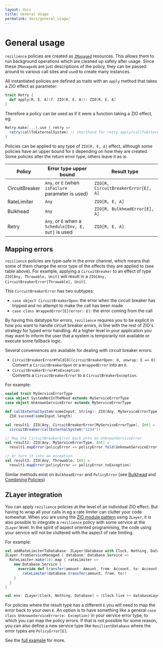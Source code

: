 ```yaml
---
layout: docs
title: General Usage
permalink: docs/general_usage/
---
```


# General usage

`rezilience` policies are created as [`ZManaged`](https://zio.dev/docs/datatypes/datatypes_managed) resources. This allows them to run background operations which are cleaned up safely after usage. Since these `ZManaged`s are just descriptions of the policy, they can be passed around to various call sites and `use`d to create many instances.

All instantiated policies are defined as traits with an `apply` method that takes a ZIO effect as parameter:

```scala
trait Retry {
  def apply[R, E, A](f: ZIO[R, E, A]): ZIO[R, E, A]
}

```

Therefore a policy can be used as if it were a function taking a ZIO effect, eg:

```scala
Retry.make(...).use { retry => 
  retry(callToExternalSystem) // shorthand for retry.apply(callToExternalSystem) 
}
```

Policies can be applied to any type of `ZIO[R, E, A]` effect, although some policies have an upper bound for `E` depending on how they are created. Some policies alter the return error type, others leave it as is:

| Policy         | Error type upper bound                              | Result type                         |
|----------------|-----------------------------------------------------|-------------------------------------|
| CircuitBreaker | `Any`, or `E` (when `isFailure` parameter is used)   | `ZIO[R, CircuitBreakerError[E], A]` |
| RateLimiter    | `Any`                                               | `ZIO[R, E, A]`                      |
| Bulkhead       | `Any`                                               | `ZIO[R, BulkheadError[E], A]`       |
| Retry          | `Any`, or `E` when a `Schedule[Env, E, Out]` is used | `ZIO[R, E, A]`                      |

## Mapping errors

`rezilience` policies are type-safe in the error channel, which means that some of them change the error type of the effects they are applied to (see table above). For example, applying a `CircuitBreaker` to an effect of type `ZIO[Any, Throwable, Unit]` will result in a `ZIO[Any, CircuitBreakerError[Throwable], Unit]`. 

This `CircuitBreakerError` has two subtypes: 
* `case object CircuitBreakerOpen`: the error when the circuit breaker has tripped and no attempt to make the call has been made
* `case class WrappedError[E](error: E)`: the error coming from the call
 
By having this datatype for errors, `rezilience` requires you to be explicit in how you want to handle circuit breaker errors, in line with the rest of ZIO's strategy for typed error handling. At a higher level in your application you may want to inform the user that a system is temporarily not available or execute some  fallback logic. 

Several conveniences are available for dealing with circuit breaker errors:

* `CircuitBreakerError#fold[O](circuitBreakerOpen: O, unwrap: E => O)`  
  Convert a `CircuitBreakerOpen` or a `WrappedError` into an `O`.
* `CircuitBreakerError#toException`  
  Converts a `CircuitBreakerError` to a `CircuitBreakerException`.
  
For example:

```scala
sealed trait MyServiceErrorType
case object SystemNotInTheMood extends MyServiceErrorType
case object UnknownServiceError extends MyServiceErrorType

def callExternalSystem(someInput: String): ZIO[Any, MyServiceErrorType, Int] = 
  ZIO.succeed(someInput.length)

val result1: ZIO[Any, CircuitBreakerError[MyServiceErrorType], Int] = 
  circuitBreaker(callExternalSystem("1234"))

// Map the CircuitBreakerError back onto an UnknownServiceError
val result2: ZIO[Any, MyServiceErrorType, Int] = 
  result1.mapError(policyError => policyError.fold(UnknownServiceError, identity(_)))

// Or turn it into an exception
val result3: ZIO[Any, Throwable, Int] =
  result1.mapError(policyError => policyError.toException)
```
  
Similar methods exist on `BulkheadError` and `PolicyError` (see [Bulkhead](./bulkhead) and [Combining Policies](./combining))

## ZLayer integration
You can apply `rezilience` policies at the level of an individual ZIO effect. But having to wrap all your calls in eg a rate limiter can clutter your code somewhat. When you are using the [ZIO module pattern](https://zio.dev/docs/howto/howto_use_layers) using `ZLayer`, it is also possible to integrate a `rezilience` policy with some service at the `ZLayer` level. In the spirit of aspect oriented programming, the code using your service will not be cluttered with the aspect of rate limiting.

For example:

```scala
val addRateLimiterToDatabase: ZLayer[Database with Clock, Nothing, Database] =
ZLayer.fromServiceManaged { database: Database.Service =>
  RateLimiter.make(10).map { rateLimiter =>
    new Database.Service {
      override def transfer(amount: Amount, from: Account, to: Account): ZIO[Any, Throwable, Unit] =
        rateLimiter(database.transfer(amount, from, to))
    }
  }
}

val env: ZLayer[Clock, Nothing, Database] = (Clock.live ++ databaseLayer) >>> addRateLimiterToDatabase
```

For policies where the result type has a different `E` you will need to map the error back to your own `E`. An option is to have something like a general `case class UnknownServiceError(e: Exception)` in your service error type, to which you can map the policy errors. If that is not possible for some reason, you can also define a new service type like `ResilientDatabase` where the error types are `PolicyError[E]`.

See the [full example](rezilience/shared/src/test/scala/nl/vroste/rezilience/examples/ZLayerIntegrationExample.scala) for more.